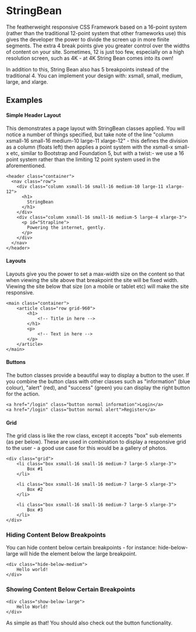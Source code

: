 # StringBean
The featherweight responsive CSS Framework based on a 16-point system (rather than the traditional 12-point system that other frameworks use) this gives the developer the power to divide the screen up in more finite segments. The extra 4 break points give you greater control over the widths of content on your site. Sometimes, 12 is just too few, especially on a high resolution screen, such as 4K - at 4K String Bean comes into its own! 

In addition to this, String Bean also has 5 breakpoints instead of the traditional 4. You can implement your design with: xsmall, small, medium, large, and xlarge.

## Examples

#### Simple Header Layout
This demonstrates a page layout with StringBean classes applied.  You will notice a number of things specified, but take note of the line "column xsmall-16 small-16 medium-10 large-11 xlarge-12" - this defines the division as a column (floats left) then applies a point system with the xsmall-x small-x etc, similar to Bootstrap and Foundation 5, but with a twist:- we use a 16 point system rather than the limiting 12 point system used in the aforementioned.

    <header class="container">
      <nav class="row">
        <div class="column xsmall-16 small-16 medium-10 large-11 xlarge-12">
          <h1>
            StringBean
          </h1>
        </div>
        <div class="column xsmall-16 small-16 medium-5 large-4 xlarge-3">
          <p id="Strapline">
            Powering the internet, gently.
          </p>
        </div>
      </nav>
    </header>

#### Layouts
Layouts give you the power to set a max-width size on the content so that when viewing the site above that breakpoint the site will be fixed width.  Viewing the site below that size (on a mobile or tablet etc) will make the site responsive.

    <main class="container">
        <article class="row grid-960">
            <h1>
                <!-- Title in here -->
            </h1>
            <p>
                <!-- Text in here -->
            </p>
        </article>
    </main>

#### Buttons
The button classes provide a beautiful way to display a button to the user.  If you combine the button class with other classes such as "information" (blue colour), "alert" (red), and "success" (green) you can display the right button for the action.

    <a href="/login" class="button normal information">Login</a>
    <a href="/login" class="button normal alert">Register</a>

#### Grid
The grid class is like the row class, except it accepts "box" sub elements (as per below).  These are used in combination to display a responsive grid to the user - a good use case for this would be a gallery of photos.

    <div class="grid">
        <li class="box xsmall-16 small-16 medium-7 large-5 xlarge-3">
            Box #1
        </li>
        
        <li class="box xsmall-16 small-16 medium-7 large-5 xlarge-3">
            Box #2
        </li>
        
        <li class="box xsmall-16 small-16 medium-7 large-5 xlarge-3">
            Box #3
        </li>
    </div>

### Hiding Content Below Breakpoints
You can hide content below certain breakpoints - for instance: hide-below-large will hide the element below the large breakpoint.

    <div class="hide-below-medium">
        Hello world!
    </div>

### Showing Content Below Certain Breakpoints

    <div class="show-below-large">
        Hello World!
    </div>

As simple as that!  You should also check out the button functionality.
